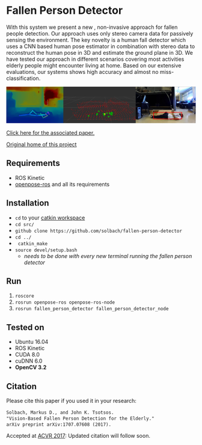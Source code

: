 # Fallen Person Detector
With this system we present a new , non-invasive approach for fallen people detection. Our approach uses only
stereo camera data for passively sensing the environment. The key novelty is a human fall detector which uses a CNN based human pose estimator in combination with stereo data to reconstruct the human pose in 3D and estimate the ground plane in 3D. We have tested our approach in different scenarios covering most activities elderly people might encounter living at home. Based on our extensive evaluations, our systems shows high accuracy and almost no miss-classification.

![GitHub Logo](/misc/steps.jpg)



[Click here for the associated paper.](https://arxiv.org/pdf/1707.07608.pdf)

[Original home of this project](https://github.com/solbach/fallen-person-detector)

## Requirements
- ROS Kinetic
- [openpose-ros](https://github.com/solbach/openpose-ros/blob/master/README.md) and all its requirements


## Installation
- ```cd``` to your [catkin workspace](http://wiki.ros.org/catkin/Tutorials/create_a_workspace)
- ```cd src/```
- ```github clone https://github.com/solbach/fallen-person-detector```
- ```cd ../```
- ``` catkin_make```
- ```source devel/setup.bash```
  - _needs to be done with every new terminal running the fallen person detector_


## Run
1. ```roscore```
1. ```rosrun openpose-ros openpose-ros-node```
1. ``` rosrun fallen_person_detector fallen_person_detector_node ```

## Tested on
* Ubuntu 16.04
* ROS Kinetic
* CUDA 8.0
* cuDNN 6.0
* __OpenCV 3.2__

## Citation
Please cite this paper if you used it in your research:

```
Solbach, Markus D., and John K. Tsotsos.
"Vision-Based Fallen Person Detection for the Elderly."
arXiv preprint arXiv:1707.07608 (2017).
```


Accepted at [ACVR 2017](http://iplab.dmi.unict.it/acvr2017/index.php): Updated citation will follow soon.
